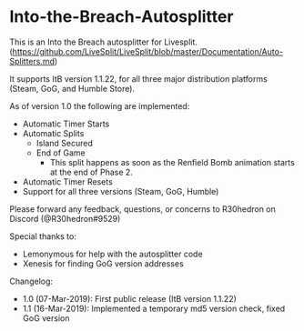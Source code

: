 # Into-the-Breach-Autosplitter
This is an Into the Breach autosplitter for Livesplit.
(https://github.com/LiveSplit/LiveSplit/blob/master/Documentation/Auto-Splitters.md)

It supports ItB version 1.1.22, for all three major distribution platforms (Steam, GoG, and Humble Store).

As of version 1.0 the following are implemented:

* Automatic Timer Starts
* Automatic Splits
    * Island Secured
    * End of Game
        * This split happens as soon as the Renfield Bomb animation starts at the end of Phase 2.
* Automatic Timer Resets
* Support for all three versions (Steam, GoG, Humble)

Please forward any feedback, questions, or concerns to R30hedron on Discord (@R30hedron#9529)

Special thanks to:
* Lemonymous for help with the autosplitter code
* Xenesis for finding GoG version addresses

Changelog: 
* 1.0 (07-Mar-2019): First public release (ItB version 1.1.22)
* 1.1 (16-Mar-2019): Implemented a temporary md5 version check, fixed GoG version
